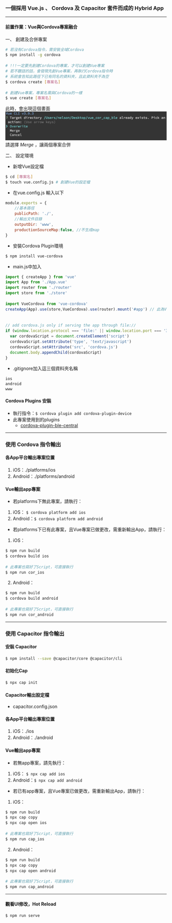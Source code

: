### 一個採用 Vue.js 、 Cordova 及 Capacitor 套件而成的 Hybrid App
---
#### 前置作業：Vue與Cordova專案融合
一、 創建及合併專案
```bash
# 若沒有Cordova指令，需安裝全域Cordova
$ npm install -g cordova

# !!!一定要先創建Cordova的專案，才可以創建Vue專案
# 若不聽話的話，會發現先創Vue專案，再執行Cordova指令時
# 系統會告知此路徑下已有同名的資料夾，且此資料夾不為空
$ cordova create [專案名]

# 創建Vue專案，專案名需與Cordova的一樣
$ vue create [專案名]
```
此時，會出現這個畫面  
![VueMergeCor](src/assets/VueMergeCor.png)  
請選擇 *Merge* ，讓兩個專案合併  

二、 設定環境
- 新增Vue設定檔
```bash
$ cd [專案名]
$ touch vue.config.js # 創建Vue的設定檔
```   

- 在vue.config.js 輸入以下
```js
module.exports = {
    //基本路徑
	publicPath: './',
	//輸出文件目錄
    outputDir: 'www',
    productionSourceMap:false, //不生成map
}
```

- 安裝Cordova Plugin環境
```bash
$ npm install vue-cordova
```

- main.js中加入  
```js
import { createApp } from 'vue'
import App from './App.vue'
import router from './router'
import store from './store'

import VueCordova from 'vue-cordova'
createApp(App).use(store,VueCordova).use(router).mount('#app') // 此為Vue 3.0用法


// add cordova.js only if serving the app through file://
if (window.location.protocol === 'file:' || window.location.port === '3000') {
  var cordovaScript = document.createElement('script')
  cordovaScript.setAttribute('type', 'text/javascript')
  cordovaScript.setAttribute('src', 'cordova.js')
  document.body.appendChild(cordovaScript)
}
```

- .gitignore加入這三個資料夾名稱
```
ios
android
www
```

#### Cordova Plugins 安裝
- 執行指令：```$ cordova plugin add cordova-plugin-device```
- 此專案使用到的plugins
    - [cordova-plugin-ble-central](https://github.com/don/cordova-plugin-ble-central)

---
### 使用 Cordova 指令輸出
#### 各App平台輸出專案位置
1) iOS：./platforms/ios
2) Android：./platforms/android

#### Vue輸出app專案
- 若platforms下無此專案，請執行：  
1) iOS： ```$ cordova platform add ios```  
2) Android：```$ cordova platform add android```

- 若platforms下已有此專案，且Vue專案已做更改，需重新輸出App，請執行：
1) iOS： 
```bash
$ npm run build
$ cordova build ios

# 此專案也寫好了Script，可直接執行
$ npm run cor_ios
```

2) Android：
```bash
$ npm run build
$ cordova build android

# 此專案也寫好了Script，可直接執行
$ npm run cor_android
```
---
### 使用 Capacitor 指令輸出
#### 安裝 Capacitor
```bash
$ npm install --save @capacitor/core @capacitor/cli
```

#### 初始化Cap
```bash
$ npx cap init
```

#### Capacitor輸出設定檔
- capacitor.config.json

#### 各App平台輸出專案位置
1) iOS：./ios
2) Android：./android

#### Vue輸出app專案
- 若無app專案，請先執行：  
1) iOS： ```$ npx cap add ios```  
2) Android：```$ npx cap add android```  

- 若已有app專案，且Vue專案已做更改，需重新輸出App，請執行：
1) iOS： 
```bash
$ npm run build
$ npx cap copy
$ npx cap open ios

# 此專案也寫好了Script，可直接執行
$ npm run cap_ios
```

2) Android：
```bash
$ npm run build
$ npx cap copy
$ npx cap open android

# 此專案也寫好了Script，可直接執行
$ npm run cap_android
```
---
#### 觀看UI修改，Hot Reload
```bash
$ npm run serve
```
